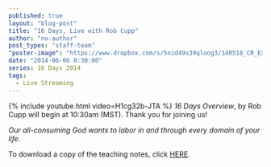```yaml
---
published: true
layout: "blog-post"
title: "16 Days, Live with Rob Cupp"
author: "no-author"
post_types: "staff-team"
"poster-image": "https://www.dropbox.com/s/5nid49s39qloog3/140518_CR_EXPERIENCE_0527.jpg"
date: "2014-06-06 8:30:00"
series: 16 Days 2014
tags: 
  - Live Streaming
---
```


{% include youtube.html video=H1cg32b-JTA %}
*16 Days Overview*, by Rob Cupp will begin at 10:30am (MST).  Thank you for joining us!

*Our all-consuming God wants to labor in and through every domain of your life.*

To download a copy of the teaching notes, click <a href="https://www.dropbox.com/s/p0kfflt3556xhx4/Rob%20Cupp%20-%2016%20Days%20Overview.pdf" target="_blank">HERE</a>.